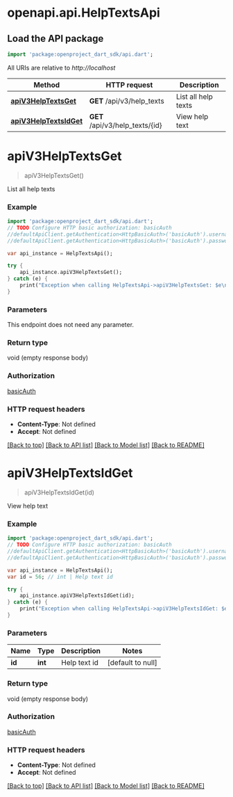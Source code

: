# openapi.api.HelpTextsApi

## Load the API package
```dart
import 'package:openproject_dart_sdk/api.dart';
```

All URIs are relative to *http://localhost*

Method | HTTP request | Description
------------- | ------------- | -------------
[**apiV3HelpTextsGet**](HelpTextsApi.md#apiV3HelpTextsGet) | **GET** /api/v3/help_texts | List all help texts
[**apiV3HelpTextsIdGet**](HelpTextsApi.md#apiV3HelpTextsIdGet) | **GET** /api/v3/help_texts/{id} | View help text


# **apiV3HelpTextsGet**
> apiV3HelpTextsGet()

List all help texts

### Example 
```dart
import 'package:openproject_dart_sdk/api.dart';
// TODO Configure HTTP basic authorization: basicAuth
//defaultApiClient.getAuthentication<HttpBasicAuth>('basicAuth').username = 'YOUR_USERNAME'
//defaultApiClient.getAuthentication<HttpBasicAuth>('basicAuth').password = 'YOUR_PASSWORD';

var api_instance = HelpTextsApi();

try { 
    api_instance.apiV3HelpTextsGet();
} catch (e) {
    print("Exception when calling HelpTextsApi->apiV3HelpTextsGet: $e\n");
}
```

### Parameters
This endpoint does not need any parameter.

### Return type

void (empty response body)

### Authorization

[basicAuth](../README.md#basicAuth)

### HTTP request headers

 - **Content-Type**: Not defined
 - **Accept**: Not defined

[[Back to top]](#) [[Back to API list]](../README.md#documentation-for-api-endpoints) [[Back to Model list]](../README.md#documentation-for-models) [[Back to README]](../README.md)

# **apiV3HelpTextsIdGet**
> apiV3HelpTextsIdGet(id)

View help text

### Example 
```dart
import 'package:openproject_dart_sdk/api.dart';
// TODO Configure HTTP basic authorization: basicAuth
//defaultApiClient.getAuthentication<HttpBasicAuth>('basicAuth').username = 'YOUR_USERNAME'
//defaultApiClient.getAuthentication<HttpBasicAuth>('basicAuth').password = 'YOUR_PASSWORD';

var api_instance = HelpTextsApi();
var id = 56; // int | Help text id

try { 
    api_instance.apiV3HelpTextsIdGet(id);
} catch (e) {
    print("Exception when calling HelpTextsApi->apiV3HelpTextsIdGet: $e\n");
}
```

### Parameters

Name | Type | Description  | Notes
------------- | ------------- | ------------- | -------------
 **id** | **int**| Help text id | [default to null]

### Return type

void (empty response body)

### Authorization

[basicAuth](../README.md#basicAuth)

### HTTP request headers

 - **Content-Type**: Not defined
 - **Accept**: Not defined

[[Back to top]](#) [[Back to API list]](../README.md#documentation-for-api-endpoints) [[Back to Model list]](../README.md#documentation-for-models) [[Back to README]](../README.md)


